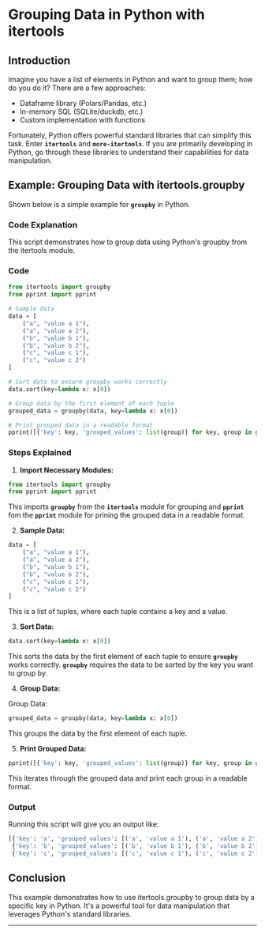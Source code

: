 # **Grouping Data in Python with itertools**


## **Introduction**

Imagine you have a list of elements in Python and want to group them; how do you do it? There are a few approaches:

- Dataframe library (Polars/Pandas, etc.)
- In-memory SQL (SQLite/duckdb, etc.)
- Custom implementation with functions

Fortunately, Python offers powerful standard libraries that can simplify this task. Enter **`itertools`** and **`more-itertools`**. If you are primarily developing in Python, go through these libraries to understand their capabilities for data manipulation.


## **Example: Grouping Data with itertools.groupby**

Shown below is a simple example for **`groupby`** in Python.

### **Code Explanation**
This script demonstrates how to group data using Python's groupby from the itertools module.

### **Code**

```python
from itertools import groupby
from pprint import pprint

# Sample data
data = [
    ("a", "value a 1"),
    ("a", "value a 2"),
    ("b", "value b 1"),
    ("b", "value b 2"),
    ("c", "value c 1"),
    ("c", "value c 2")
]

# Sort data to ensure groupby works correctly
data.sort(key=lambda x: x[0])

# Group data by the first element of each tuple
grouped_data = groupby(data, key=lambda x: x[0])

# Print grouped data in a readable format
pprint([{'key': key, 'grouped_values': list(group)} for key, group in grouped_data])

```

### **Steps Explained**

1. **Import Necessary Modules:**

```python
from itertools import groupby
from pprint import pprint

```

This imports **`groupby`** from the **`itertools`** module for grouping and **`pprint`** fom the **`pprint`** module for prining the grouped data in a readable format.

2. **Sample Data:**

```python
data = [
    ("a", "value a 1"),
    ("a", "value a 2"),
    ("b", "value b 1"),
    ("b", "value b 2"),
    ("c", "value c 1"),
    ("c", "value c 2")
]

```
This is a list of tuples, where each tuple contains a key and a value.


3. **Sort Data:**

```python
data.sort(key=lambda x: x[0])

```

This sorts the data by the first element of each tuple to ensure **`groupby`** works correctly. **`groupby`** requires the data to be sorted by the key you want to group by.

4. **Group Data:**

Group Data:

```python
grouped_data = groupby(data, key=lambda x: x[0])

```

This groups the data by the first element of each tuple.


5. **Print Grouped Data:**

```python
pprint([{'key': key, 'grouped_values': list(group)} for key, group in grouped_data])

```
This iterates through the grouped data and print each group in a readable format.


### **Output**

Running this script will give you an output like:

```python
[{'key': 'a', 'grouped_values': [('a', 'value a 1'), ('a', 'value a 2')]},
 {'key': 'b', 'grouped_values': [('b', 'value b 1'), ('b', 'value b 2')]},
 {'key': 'c', 'grouped_values': [('c', 'value c 1'), ('c', 'value c 2')]}]

```

## **Conclusion**
This example demonstrates how to use itertools.groupby to group data by a specific key in Python. It's a powerful tool for data manipulation that leverages Python's standard libraries.


---
